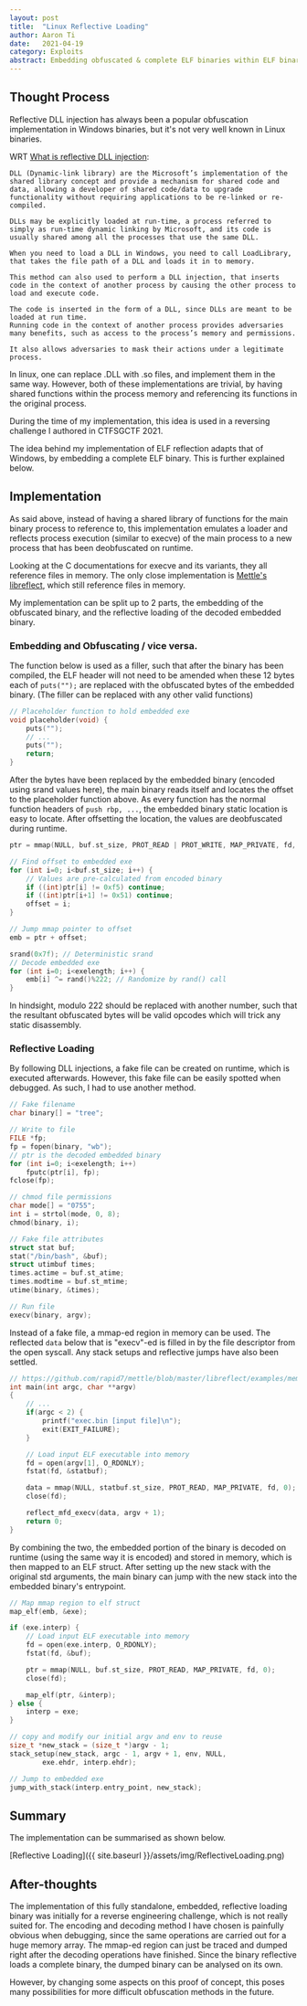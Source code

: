 ```yaml
---
layout: post
title:  "Linux Reflective Loading"
author: Aaron Ti
date:   2021-04-19
category: Exploits
abstract: Embedding obfuscated & complete ELF binaries within ELF binaries, thereby deobfuscated and reflective loaded on runtime 
---
```


## Thought Process

Reflective DLL injection has always been a popular obfuscation implementation in Windows binaries, but it's not very well known in Linux binaries. 

WRT [What is reflective DLL injection](https://www.andreafortuna.org/2017/12/08/what-is-reflective-dll-injection-and-how-can-be-detected/):

```text
DLL (Dynamic-link library) are the Microsoft’s implementation of the shared library concept and provide a mechanism for shared code and data, allowing a developer of shared code/data to upgrade functionality without requiring applications to be re-linked or re-compiled.

DLLs may be explicitly loaded at run-time, a process referred to simply as run-time dynamic linking by Microsoft, and its code is usually shared among all the processes that use the same DLL.

When you need to load a DLL in Windows, you need to call LoadLibrary, that takes the file path of a DLL and loads it in to memory.

This method can also used to perform a DLL injection, that inserts code in the context of another process by causing the other process to load and execute code.

The code is inserted in the form of a DLL, since DLLs are meant to be loaded at run time.
Running code in the context of another process provides adversaries many benefits, such as access to the process’s memory and permissions.

It also allows adversaries to mask their actions under a legitimate process.
```

In linux, one can replace .DLL with .so files, and implement them in the same way. However, both of these implementations are trivial, by having shared functions within the process memory and referencing its functions in the original process.

During the time of my implementation, this idea is used in a reversing challenge I authored in CTFSGCTF 2021. 

<script src="{{ site.baseurl }}/assets/js/circuitbreaker.js"></script>

The idea behind my implementation of ELF reflection adapts that of Windows, by embedding a complete ELF binary. This is further explained below.

## Implementation

As said above, instead of having a shared library of functions for the main binary process to reference to, this implementation emulates a loader and reflects process execution (similar to execve) of the main process to a new process that has been deobfuscated on runtime.

Looking at the C documentations for execve and its variants, they all reference files in memory. The only close implementation is [Mettle's libreflect](https://github.com/rapid7/mettle/tree/master/libreflect), which still reference files in memory.

My implementation can be split up to 2 parts, the embedding of the obfuscated binary, and the reflective loading of the decoded embedded binary.

### Embedding and Obfuscating / vice versa.

The function below is used as a filler, such that after the binary has been compiled, the ELF header will not need to be amended when these 12 bytes each of `puts("");` are replaced with the obfuscated bytes of the embedded binary. (The filler can be replaced with any other valid functions)

```c
// Placeholder function to hold embedded exe
void placeholder(void) {
    puts("");
    // ...
    puts("");
    return;
}
```

After the bytes have been replaced by the embedded binary (encoded using srand values here), the main binary reads itself and locates the offset to the placeholder function above. As every function has the normal function headers of `push rbp, ...`, the embedded binary static location is easy to locate. After offsetting the location, the values are deobfuscated during runtime.

```c
ptr = mmap(NULL, buf.st_size, PROT_READ | PROT_WRITE, MAP_PRIVATE, fd, 0);

// Find offset to embedded exe
for (int i=0; i<buf.st_size; i++) {
    // Values are pre-calculated from encoded binary
    if ((int)ptr[i] != 0xf5) continue;
    if ((int)ptr[i+1] != 0x51) continue;
    offset = i;
}

// Jump mmap pointer to offset
emb = ptr + offset;

srand(0x7f); // Deterministic srand
// Decode embedded exe
for (int i=0; i<exelength; i++) {
    emb[i] ^= rand()%222; // Randomize by rand() call
}
```

In hindsight, modulo 222 should be replaced with another number, such that the resultant obfuscated bytes will be valid opcodes which will trick any static disassembly.

### Reflective Loading

By following DLL injections, a fake file can be created on runtime, which is executed afterwards. However, this fake file can be easily spotted when debugged. As such, I had to use another method.

```c
// Fake filename
char binary[] = "tree";

// Write to file
FILE *fp;
fp = fopen(binary, "wb");
// ptr is the decoded embedded binary
for (int i=0; i<exelength; i++)
    fputc(ptr[i], fp);
fclose(fp);

// chmod file permissions
char mode[] = "0755";
int i = strtol(mode, 0, 8);
chmod(binary, i);

// Fake file attributes
struct stat buf;
stat("/bin/bash", &buf);
struct utimbuf times;
times.actime = buf.st_atime;
times.modtime = buf.st_mtime;
utime(binary, &times);

// Run file
execv(binary, argv);
```

Instead of a fake file, a mmap-ed region in memory can be used. The reflected `data` below that is "execv"-ed is filled in by the file descriptor from the open syscall. Any stack setups and reflective jumps have also been settled.

```c
// https://github.com/rapid7/mettle/blob/master/libreflect/examples/memfd_exec.c
int main(int argc, char **argv)
{
	// ...
	if(argc < 2) {
		printf("exec.bin [input file]\n");
		exit(EXIT_FAILURE);
	}

	// Load input ELF executable into memory
	fd = open(argv[1], O_RDONLY);
	fstat(fd, &statbuf);

	data = mmap(NULL, statbuf.st_size, PROT_READ, MAP_PRIVATE, fd, 0);
	close(fd);

	reflect_mfd_execv(data, argv + 1);
	return 0;
}
```

By combining the two, the embedded portion of the binary is decoded on runtime (using the same way it is encoded) and stored in memory, which is then mapped to an ELF struct. After setting up the new stack with the original std arguments, the main binary can jump with the new stack into the embedded binary's entrypoint.

```c
// Map mmap region to elf struct
map_elf(emb, &exe);

if (exe.interp) {
	// Load input ELF executable into memory
	fd = open(exe.interp, O_RDONLY);
	fstat(fd, &buf);

	ptr = mmap(NULL, buf.st_size, PROT_READ, MAP_PRIVATE, fd, 0);
	close(fd);

	map_elf(ptr, &interp);
} else {
	interp = exe;
}

// copy and modify our initial argv and env to reuse
size_t *new_stack = (size_t *)argv - 1;
stack_setup(new_stack, argc - 1, argv + 1, env, NULL,
		exe.ehdr, interp.ehdr);

// Jump to embedded exe
jump_with_stack(interp.entry_point, new_stack);
```

## Summary

The implementation can be summarised as shown below.

[Reflective Loading]({{ site.baseurl }}/assets/img/ReflectiveLoading.png)

## After-thoughts

The implementation of this fully standalone, embedded, reflective loading binary was initially for a reverse engineering challenge, which is not really suited for. The encoding and decoding method I have chosen is painfully obvious when debugging, since the same operations are carried out for a huge memory array. The mmap-ed region can just be traced and dumped right after the decoding operations have finished. Since the binary reflective loads a complete binary, the dumped binary can be analysed on its own.

However, by changing some aspects on this proof of concept, this poses many possibilities for more difficult obfuscation methods in the future.
